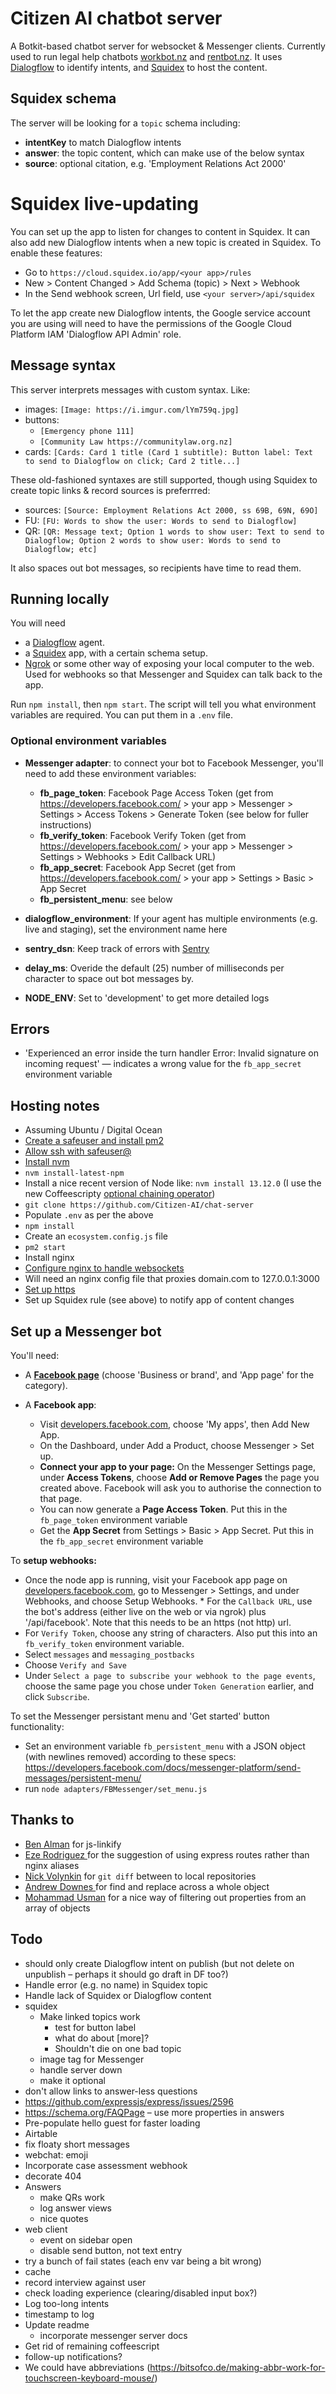 # Citizen AI chatbot server

A Botkit-based chatbot server for websocket & Messenger clients. Currently used to run legal help chatbots [workbot.nz](https://workbot.nz/chat) and [rentbot.nz](https://rentbot.nz/chat). It uses [Dialogflow](https://dialogflow.cloud.google.com/) to identify intents,
and [Squidex](https://squidex.io/) to host the content.


## Squidex schema

The server will be looking for a `topic` schema including:

* **intentKey** to match Dialogflow intents
* **answer**: the topic content, which can make use of the below syntax
* **source**: optional citation, e.g. 'Employment Relations Act 2000'


# Squidex live-updating

You can set up the app to listen for changes to content in Squidex. It can also add new Dialogflow intents when a new topic is created in Squidex. To enable these features:

* Go to `https://cloud.squidex.io/app/<your app>/rules`
* New > Content Changed > Add Schema (topic) > Next > Webhook
* In the Send webhook screen, Url field, use `<your server>/api/squidex`

To let the app create new Dialogflow intents, the Google service account you are using will need to have the permissions of the Google Cloud Platform IAM 'Dialogflow API Admin' role.


## Message syntax

This server interprets messages with custom syntax. Like:

* images: `[Image: https://i.imgur.com/lYm759q.jpg]`
* buttons:
  * `[Emergency phone 111]`
  * `[Community Law https://communitylaw.org.nz]`
* cards: `[Cards: Card 1 title (Card 1 subtitle): Button label: Text to send to Dialogflow on click; Card 2 title...]`

These old-fashioned syntaxes are still supported, though using Squidex to create topic links & record sources is preferrred:

* sources: `[Source: Employment Relations Act 2000, ss 69B, 69N, 69O]`
* FU: `[FU: Words to show the user: Words to send to Dialogflow]`
* QR: `[QR: Message text; Option 1 words to show user: Text to send to Dialogflow; Option 2 words to show user: Words to send to Dialogflow; etc]`

It also spaces out bot messages, so recipients have time to read them.


## Running locally

You will need

* a [Dialogflow](https://dialogflow.com) agent.
* a [Squidex](https://squidex.io/) app, with a certain schema setup.
* [Ngrok](https://ngrok.com/) or some other way of exposing your local computer to the web. Used for webhooks so that Messenger and Squidex can talk back to the app.

Run `npm install`, then `npm start`. The script will tell you what environment variables are required. You can put them in a `.env` file.



### Optional environment variables

* **Messenger adapter**: to connect your bot to Facebook Messenger, you'll need to add these environment variables:
  * **fb_page_token**: Facebook Page Access Token (get from https://developers.facebook.com/ > your app > Messenger > Settings > Access Tokens > Generate Token (see below for fuller instructions)
  * **fb_verify_token**: Facebook Verify Token  (get from https://developers.facebook.com/ > your app > Messenger > Settings > Webhooks > Edit Callback URL)
  * **fb_app_secret**: Facebook App Secret (get from https://developers.facebook.com/ > your app > Settings > Basic > App Secret
  * **fb_persistent_menu**: see below

* **dialogflow_environment**: If your agent has multiple environments (e.g. live and staging), set the environment name here

* **sentry_dsn**: Keep track of errors with [Sentry](https://sentry.io/)

* **delay_ms**: Overide the default (25) number of milliseconds per character to space out bot messages by.

* **NODE_ENV**: Set to 'development' to get more detailed logs


## Errors

* 'Experienced an error inside the turn handler Error: Invalid signature on incoming request' — indicates a wrong value for the `fb_app_secret` environment variable


## Hosting notes

* Assuming Ubuntu / Digital Ocean
* [Create a safeuser and install pm2](https://www.digitalocean.com/community/tutorials/how-to-use-pm2-to-setup-a-node-js-production-environment-on-an-ubuntu-vps)
* [Allow ssh with safeuser@](https://www.digitalocean.com/community/questions/error-permission-denied-publickey-when-i-try-to-ssh?answer=44730)
* [Install nvm](https://github.com/nvm-sh/nvm#install--update-script)
* `nvm install-latest-npm`
* Install a nice recent version of Node like: `nvm install 13.12.0` (I use the new Coffeescripty
  [optional chaining operator](https://developer.mozilla.org/en-US/docs/Web/JavaScript/Reference/Operators/Optional_chaining))
* `git clone https://github.com/Citizen-AI/chat-server`
* Populate `.env` as per the above
* `npm install`
* Create an `ecosystem.config.js` file
* `pm2 start`
* Install nginx
* [Configure nginx to handle websockets](https://www.nginx.com/blog/websocket-nginx/)
* Will need an nginx config file that proxies domain.com to 127.0.0.1:3000
* [Set up https](https://www.digitalocean.com/community/tutorials/how-to-secure-nginx-with-let-s-encrypt-on-ubuntu-18-04)
* Set up Squidex rule (see above) to notify app of content changes


## Set up a Messenger bot

You'll need:

  * A **[Facebook page](https://www.facebook.com/pages/creation/)** (choose 'Business or brand', and 'App page' for the category).

  * A **Facebook app**:
    * Visit [developers.facebook.com](https://developers.facebook.com/), choose 'My apps', then Add New App.
    * On the Dashboard, under Add a Product, choose Messenger > Set up.
    * **Connect your app to your page:** On the Messenger Settings page, under **Access Tokens**, choose **Add or Remove Pages** the page you created above. Facebook will ask you to authorise the connection to that page.
    * You can now generate a **Page Access Token**. Put this in the `fb_page_token` environment variable
    * Get the **App Secret** from Settings > Basic > App Secret. Put this in the `fb_app_secret` environment variable

To **setup webhooks:**
  * Once the node app is running, visit your Facebook app page on [developers.facebook.com](https://developers.facebook.com/), go to Messenger > Settings, and under Webhooks, and choose Setup Webhooks. * For the `Callback URL`, use the bot's address (either live on the web or via ngrok) plus '/api/facebook'. Note that this needs to be an https (not http) url.
  * For `Verify Token`, choose any string of characters. Also put this into an `fb_verify_token` environment variable.
  * Select `messages` and `messaging_postbacks`
  * Choose `Verify and Save`
  * Under `Select a page to subscribe your webhook to the page events`, choose the same page you chose under `Token Generation` earlier, and click `Subscribe`.

To set the Messenger persistant menu and 'Get started' button functionality:

  * Set an environment variable `fb_persistent_menu` with a JSON object (with newlines removed) according to these specs: https://developers.facebook.com/docs/messenger-platform/send-messages/persistent-menu/
  * run `node adapters/FBMessenger/set_menu.js`



## Thanks to

* [Ben Alman](http://benalman.com/code/test/js-linkify/) for js-linkify
* [Eze Rodriguez
](https://www.facebook.com/groups/NewZealandtechstartups/?post_id=2826203547491477&comment_id=2826237847488047) for the suggestion of using express routes rather than nginx aliases
* [Nick Volynkin](https://stackoverflow.com/a/30772025/1876628) for `git diff` between to local repositories
* [Andrew Downes
](https://stackoverflow.com/questions/23047211/replace-all-instances-of-a-string-within-an-object-and-or-array-javascript) for find and replace across a whole object
* [Mohammad Usman](https://stackoverflow.com/a/53718921/1876628) for a nice way of filtering out properties from an array of objects


## Todo

* should only create Dialogflow intent on publish (but not delete on unpublish – perhaps it should go draft in DF too?)
* Handle error (e.g. no name) in Squidex topic
* Handle lack of Squidex or Dialogflow content
* squidex
  * Make linked topics work
    * test for button label
    * what do about [more]?
    * Shouldn't die on one bad topic
  * image tag for Messenger
  * handle server down
  * make it optional
* don't allow links to answer-less questions
* https://github.com/expressjs/express/issues/2596
* https://schema.org/FAQPage – use more properties in answers
* Pre-populate hello guest for faster loading
* Airtable
* fix floaty short messages
* webchat: emoji
* Incorporate case assessment webhook
* decorate 404
* Answers
  * make QRs work
  * log answer views
  * nice quotes
* web client
  * event on sidebar open
  * disable send button, not text entry
* try a bunch of fail states (each env var being a bit wrong)
* cache
* record interview against user
* check loading experience (clearing/disabled input box?)
* Log too-long intents
* timestamp to log
* Update readme
  * incorporate messenger server docs
* Get rid of remaining coffeescript
* follow-up notifications?
* We could have abbreviations (https://bitsofco.de/making-abbr-work-for-touchscreen-keyboard-mouse/)
